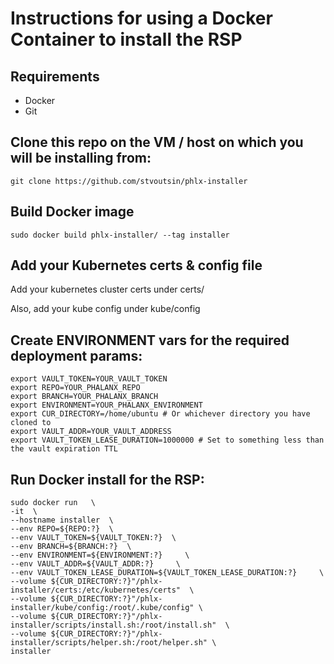 # Instructions for using a Docker Container to install the RSP


## Requirements

* Docker
* Git



## Clone this repo on the VM / host on which you will be installing from:

```
git clone https://github.com/stvoutsin/phlx-installer
```


## Build Docker image

```
sudo docker build phlx-installer/ --tag installer
```

## Add your Kubernetes certs & config file

Add your kubernetes cluster certs under certs/

Also, add your kube config under kube/config

## Create ENVIRONMENT vars for the required deployment params:

```
export VAULT_TOKEN=YOUR_VAULT_TOKEN
export REPO=YOUR_PHALANX_REPO
export BRANCH=YOUR_PHALANX_BRANCH
export ENVIRONMENT=YOUR_PHALANX_ENVIRONMENT
export CUR_DIRECTORY=/home/ubuntu # Or whichever directory you have cloned to
export VAULT_ADDR=YOUR_VAULT_ADDRESS
export VAULT_TOKEN_LEASE_DURATION=1000000 # Set to something less than the vault expiration TTL

```


## Run Docker install for the RSP:

```
sudo docker run   \
-it  \
--hostname installer  \
--env REPO=${REPO:?}  \
--env VAULT_TOKEN=${VAULT_TOKEN:?}  \
--env BRANCH=${BRANCH:?}  \
--env ENVIRONMENT=${ENVIRONMENT:?}     \
--env VAULT_ADDR=${VAULT_ADDR:?}     \
--env VAULT_TOKEN_LEASE_DURATION=${VAULT_TOKEN_LEASE_DURATION:?}     \
--volume ${CUR_DIRECTORY:?}"/phlx-installer/certs:/etc/kubernetes/certs"  \
--volume ${CUR_DIRECTORY:?}"/phlx-installer/kube/config:/root/.kube/config" \
--volume ${CUR_DIRECTORY:?}"/phlx-installer/scripts/install.sh:/root/install.sh"  \
--volume ${CUR_DIRECTORY:?}"/phlx-installer/scripts/helper.sh:/root/helper.sh" \
installer
```

